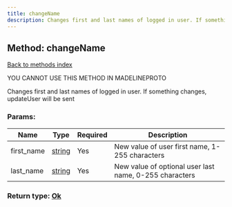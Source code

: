 ```yaml
---
title: changeName
description: Changes first and last names of logged in user. If something changes, updateUser will be sent
---
```

## Method: changeName  
[Back to methods index](index.md)


YOU CANNOT USE THIS METHOD IN MADELINEPROTO


Changes first and last names of logged in user. If something changes, updateUser will be sent

### Params:

| Name     |    Type       | Required | Description |
|----------|---------------|----------|-------------|
|first\_name|[string](../types/string.md) | Yes|New value of user first name, 1-255 characters|
|last\_name|[string](../types/string.md) | Yes|New value of optional user last name, 0-255 characters|


### Return type: [Ok](../types/Ok.md)

